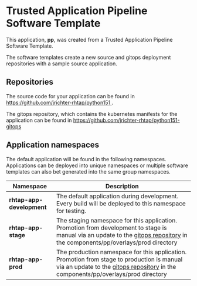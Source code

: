 # Trusted Application Pipeline Software Template

This application, **pp**, was created from a Trusted Application Pipeline Software Template.

The software templates create a new source and gitops deployment repositories with a sample source application. 

## Repositories

The source code for your application can be found in [https://github.com/jrichter-rhtap/python151 ](https://github.com/jrichter-rhtap/python151 ).
 
The gitops repository, which contains the kubernetes manifests for the application can be found in 
[https://github.com/jrichter-rhtap/python151-gitops ](https://github.com/jrichter-rhtap/python151-gitops ) 

## Application namespaces 

The default application will be found in the following namespaces. Applications can be deployed into unique namespaces or multiple software templates can also bet generated into the same group namespaces.  

|  Namespace   |  Description   |  
| -------- | -------- |   
| **rhtap-app-development** | The default application during development. Every build will be deployed to this namespace for testing. | 
| **rhtap-app-stage** | The staging namespace for this application. Promotion from development to stage is manual via an update to the [gitops repository](https://github.com/jrichter-rhtap/python151-gitops ) in the components/pp/overlays/prod directory |  
| **rhtap-app-prod** | The production namespace for this application. Promotion from stage to production is manual via an update to the [gitops repository](https://github.com/jrichter-rhtap/python151-gitops ) in the components/pp/overlays/prod directory | 